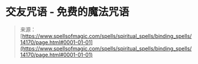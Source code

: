 <!--yml

category: 未分类

date: 2024-06-12 18:53:03

-->

# 交友咒语 - 免费的魔法咒语

> 来源：[https://www.spellsofmagic.com/spells/spiritual_spells/binding_spells/14170/page.html#0001-01-01](https://www.spellsofmagic.com/spells/spiritual_spells/binding_spells/14170/page.html#0001-01-01)

